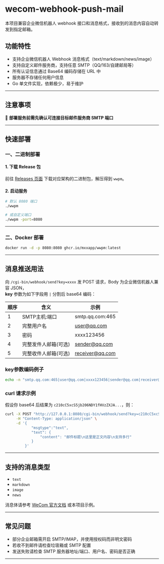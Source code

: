 # wecom-webhook-push-mail

本项目兼容企业微信机器人 webhook 接口和消息格式，接收到的消息内容自动转发到指定邮箱。

## 功能特性

- 支持企业微信机器人 Webhook 消息格式（text/markdown/news/image）
- 支持自定义邮件服务商，支持任意 SMTP（QQ/163/自建邮局等）
- 所有认证信息通过 Base64 编码存储在 URL 中
- 服务器不存储任何用户信息
- Go 单文件实现，依赖极少，易于维护

---

## 注意事项

🚨 **部署服务前需先确认可连接目标邮件服务商 SMTP 端口**

---

## 快速部署

### 一、二进制部署

#### 1. 下载 Release 包

前往 [Releases 页面](https://github.com/MxxApp/wecom-webhook-push-mail/releases) 下载对应架构的二进制包，解压得到 `wwpm`。

#### 2. 启动服务

```bash
# 默认 8080 端口
./wwpm

# 或自定义端口
./wwpm -port=8080
```

---

### 二、Docker 部署

```bash
docker run -d -p 8080:8080 ghcr.io/mxxapp/wwpm:latest
```

---

## 消息推送用法

向 `/cgi-bin/webhook/send?key=xxxx` 发 POST 请求，Body 为企业微信机器人兼容 JSON，  
**key** 参数为如下字段用 `|` 分割后 base64 编码：

| 顺序 | 含义                | 示例                       |
|------|---------------------|----------------------------|
| 1    | SMTP主机:端口       | smtp.qq.com:465            |
| 2    | 完整用户名          | user@qq.com                |
| 3    | 密码                | xxxx123456                 |
| 4    | 完整发件人邮箱(可选) | sender@qq.com              |
| 5    | 完整收件人邮箱(可选) | receiver@qq.com            |

### key参数编码例子

```bash
echo -n "smtp.qq.com:465|user@qq.com|xxxx123456|sender@qq.com|receiver@qq.com" | base64
```

### curl 请求示例

假设你 base64 后结果为 `c210cC5xcS5jb206NDY1fHVzZXJA...`，则：

```bash
curl -X POST "http://127.0.0.1:8080/cgi-bin/webhook/send?key=c210cC5xcS5jb206NDY1fHVzZXJA..." \
     -H "Content-Type: application/json" \
     -d '{
            "msgtype":"text",
            "text": {
                "content": "邮件标题\n这里是正文内容\n支持多行"
            }
         }'
```

---

## 支持的消息类型

- `text`
- `markdown`
- `image`
- `news`

消息体请参考 [WeCom 官方文档](https://developer.work.weixin.qq.com/document/path/90236) 或本项目示例。

---

## 常见问题

- 部分企业邮箱需开启 SMTP/IMAP，并使用授权码而非明文密码
- 若收不到邮件请检查垃圾箱或 SMTP 配置
- 发送失败请检查 SMTP 服务器地址/端口、用户名、密码是否正确

---